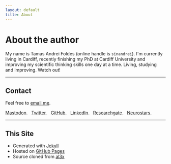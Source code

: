 ```yaml
---
layout: default
title: About
---
```


# About the author

My name is Tamas Andrei Foldes (online handle is `sinandrei`). 
I'm currently living in Cardiff, recently finishing my PhD at Cardiff University and improving my scientific thinking skills one day at a time.
Living, studying and improving. Watch out!
- - -

## Contact

Feel free to [email me](mailto:foldes.andrei@gmail.com).

<a href="https://fosstodon.org/@sinandrei">
  <i class="fa-brands fa-mastodon"></i> Mastodon
  </a>&nbsp;&nbsp;
<a href="https://twitter.com/foldesandrei"> 
  <i class="fa-brands fa-x-twitter"></i> Twitter 
  </a> &nbsp;&nbsp; 
<a href="https://github.com/andreifoldes">
  <i class="fa-brands fa-square-github"></i> GitHub
  </a>&nbsp;&nbsp; 
<a href="https://linkedin.com/in/andreifoldes">
  <i class="fa-brands fa-linkedin"></i> LinkedIn
  </a>&nbsp;&nbsp;
<a href="https://www.researchgate.net/profile/Tamas-Foldes">
  <i class="fa-brands fa-researchgate"></i> Researchgate
  </a>&nbsp;&nbsp;
<a href="https://neurostars.org/u/foldes.andrei">
  <i class="fa-solid fa-brain"></i> Neurostars
  </a>&nbsp;&nbsp;

- - -

## This Site

* Generated with [Jekyll](http://jekyllrb.com/)
* Hosted on [GitHub Pages](https://pages.github.com/)
* Source cloned from [al3x](https://github.com/al3x/al3x.net)

